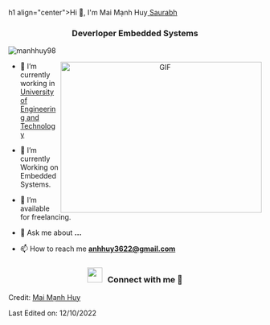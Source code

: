 h1 align="center">Hi 👋, I'm Mai Mạnh Huy<a href="https://github.com/manhhuy98" target="blank">
Saurabh</a></h1>
<h3 align="center">Deverloper Embedded Systems</h3>

<p align="left"> <img src="https://komarev.com/ghpvc/?username=manhhuy98&label=Profile%20views&color=0e75b6&style=flat" alt="manhhuy98" /> </p>

<a target="_blank" align="center">
  <img align="right" top="500" height="300" width="400" alt="GIF" src="https://media.giphy.com/media/SWoSkN6DxTszqIKEqv/giphy.gif">
</a>

- 🔭 I’m currently working in <a href="https://uet.vnu.edu.vn/" target="blank">University of Engineering and Technology</a>

- 🌱 I’m currently Working on Embedded Systems.

- 🤝 I’m available for freelancing.

- 💬 Ask me about **...**

- 📫 How to reach me **anhhuy3622@gmail.com**

<h3 align="center" > <img src="https://media.giphy.com/media/iY8CRBdQXODJSCERIr/giphy.gif" width="30" height="30" style="margin-right: 10px;">Connect with me 🤝 </h3>

Credit: [Mai Mạnh Huy](fb.com/mebaokyeuainua.98)

Last Edited on: 12/10/2022
